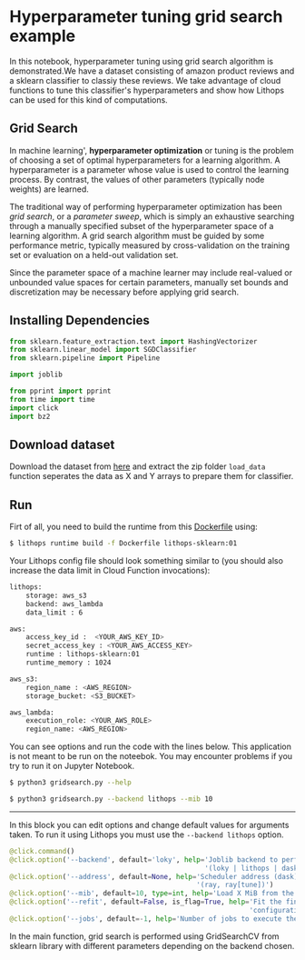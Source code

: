 
# Hyperparameter tuning grid search example

In this notebook, hyperparameter tuning using grid search algorithm is demonstrated.We have a dataset consisting
of amazon product reviews and a sklearn classifier to classiy these reviews. We take advantage of cloud functions
to tune this classifier's hyperparameters and show how Lithops can be used for this kind of computations.

## Grid Search
In machine learning', **hyperparameter optimization** or tuning is the problem of choosing a set of optimal hyperparameters for a learning algorithm. A hyperparameter is a parameter whose value is used to control the learning process. By contrast, the values of other parameters (typically node weights) are learned.

The traditional way of performing hyperparameter optimization has been  _grid search_, or a  _parameter sweep_, which is simply an  exhaustive searching through a manually specified subset of the hyperparameter space of a learning algorithm. A grid search algorithm must be guided by some performance metric, typically measured by  cross-validation on the training set or evaluation on a held-out validation set.

Since the parameter space of a machine learner may include real-valued or unbounded value spaces for certain parameters, manually set bounds and discretization may be necessary before applying grid search.
## Installing Dependencies

```python
from sklearn.feature_extraction.text import HashingVectorizer
from sklearn.linear_model import SGDClassifier
from sklearn.pipeline import Pipeline

import joblib

from pprint import pprint
from time import time
import click
import bz2
```

## Download dataset

Download the dataset from [here](https://www.kaggle.com/bittlingmayer/amazonreviews) and extract the zip folder
`load_data` function seperates the data as X and Y arrays to prepare them for classifier.

## Run

Firt of all, you need to build the runtime from this [Dockerfile](runtime/Dockerfile) using:

   ```bash
   $ lithops runtime build -f Dockerfile lithops-sklearn:01
   ```

Your Lithops config file should look something similar to (you should also increase the data limit in Cloud Function invocations):
```bash
lithops:
    storage: aws_s3
    backend: aws_lambda
    data_limit : 6

aws:
    access_key_id :  <YOUR_AWS_KEY_ID>
    secret_access_key : <YOUR_AWS_ACCESS_KEY>
    runtime : lithops-sklearn:01
    runtime_memory : 1024 

aws_s3:
    region_name : <AWS_REGION>
    storage_bucket: <S3_BUCKET>

aws_lambda:
    execution_role: <YOUR_AWS_ROLE>
    region_name: <AWS_REGION>

```

You can see options and run the code with the lines below. This application is not meant to be run on the noteebok. You may encounter problems if you try to run it on Jupyter Notebook.

   ```bash
   $ python3 gridsearch.py --help
   ```

   ```bash
   $ python3 gridsearch.py --backend lithops --mib 10
   
   ```
---

In this block you can edit options and change default values for arguments taken. To run it using Lithops you must use the `--backend lithops` option.

```python
@click.command()
@click.option('--backend', default='loky', help='Joblib backend to perform grid search '
                                                '(loky | lithops | dask | ray | tune)')
@click.option('--address', default=None, help='Scheduler address (dask) or head node address '
                                              '(ray, ray[tune])')
@click.option('--mib', default=10, type=int, help='Load X MiB from the dataset')
@click.option('--refit', default=False, is_flag=True, help='Fit the final model with the best '
                                                           'configuration and print score')
@click.option('--jobs', default=-1, help='Number of jobs to execute the search. -1 means all processors.')
```

In the main function, grid search is performed using GridSearchCV from sklearn library with different parameters depending on the backend chosen. 
